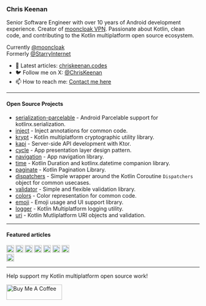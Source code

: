### Chris Keenan

Senior Software Engineer with over 10 years of Android development experience. Creator of [mooncloak VPN](https://mooncloak.com). Passionate about Kotlin, clean code, and contributing to the Kotlin multiplatform open source ecosystem.

Currently [@mooncloak](https://github.com/mooncloak) <br/>
Formerly [@StarryInternet](https://github.com/StarryInternet) <br/>

* 📰 Latest articles: [chriskeenan.codes](https://chrynan.codes)
* 🐦 Follow me on X: [@ChrisKeenan](https://twitter.com/ChrisKeenan)
* 📫 How to reach me: [Contact me here](https://chrynan.codes/contact/)

---

#### Open Source Projects

* [serialization-parcelable](https://github.com/chRyNaN/serialization-parcelable) - Android Parcelable support for kotlinx.serialization.
* [inject](https://github.com/chRyNaN/inject) - Inject annotations for common code.
* [krypt](https://github.com/chRyNaN/krypt) - Kotlin multiplatform cryptographic utility library.
* [kapi](https://github.com/chRyNaN/krypt) - Server-side API development with Ktor.
* [cycle](https://github.com/chRyNaN/cycle) - App presentation layer design pattern.
* [navigation](https://github.com/chRyNaN/navigation) - App navigation library.
* [time](https://github.com/chRyNaN/time) - Kotlin Duration and kotlinx.datetime companion library.
* [paginate](https://github.com/chRyNaN/paginate) - Kotlin Pagination Library.
* [dispatchers](https://github.com/chRyNaN/dispatchers) - Simple wrapper around the Kotlin Coroutine `Dispatchers` object for common usecases.
* [validator](https://github.com/chRyNaN/validator) - Simple and flexible validation library.
* [colors](https://github.com/chRyNaN/colors) - Color representation for common code.
* [emoji](https://github.com/chRyNaN/emoji) - Emoji usage and UI support library.
* [logger](https://github.com/chRyNaN/logger) - Kotlin Multiplatform logging utility.
* [uri](https://github.com/chRyNaN/uri) - Kotlin Mutliplatform URI objects and validation.

---

#### Featured articles

<a title="Android Weekly Issue 667" href="https://androidweekly.net/issues/issue-667"><img alt="Badge" height="20px" src="https://androidweekly.net/issues/issue-667/badge"></img></a>
<a title="Android Weekly Issue 567" href="https://androidweekly.net/issues/issue-567"><img alt="Badge" height="20px" src="https://androidweekly.net/issues/issue-567/badge"></img></a>
<a title="Android Weekly Issue 450" href="https://androidweekly.net/issues/issue-450"><img alt="Badge" src="https://androidweekly.net/issues/issue-450/badge" height="20px"></img></a>
<a title="Android Weekly Issue 431" href="https://androidweekly.net/issues/issue-431"><img alt="Badge" src="https://androidweekly.net/issues/issue-431/badge" height="20px"></img></a>
<a title="Android Weekly Issue 401" href="https://androidweekly.net/issues/issue-401"><img alt="Badge" src="https://androidweekly.net/issues/issue-401/badge" height="20px"></img></a>
<a title="Android Weekly Issue 398" href="https://androidweekly.net/issues/issue-398"><img alt="Badge" src="https://androidweekly.net/issues/issue-398/badge" height="20px"></img></a>
<a title="Android Weekly Issue 396" href="https://androidweekly.net/issues/issue-396"><img alt="Badge" src="https://androidweekly.net/issues/issue-396/badge" height="20px"></img></a> <br/>
<a title="Kotlin Weekly Issue 182" href="https://mailchi.mp/kotlinweekly/kotlin-weekly-182"><img alt="Kotlin Weekly Issue #182" src="https://img.shields.io/badge/Featured%20in%20kotlinweekly.net-Issue%20%23182-blueviolet" height="20px"></img></a>

---

Help support my Kotlin multiplatform open source work!

<a href="https://www.buymeacoffee.com/chrynan" target="_blank"><img src="https://cdn.buymeacoffee.com/buttons/v2/default-blue.png" alt="Buy Me A Coffee" style="height: 40px !important;width: 145px !important;"></img></a>
